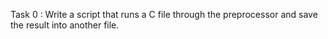 Task 0 : Write a script that runs a C file through the preprocessor and save the result into another file.
